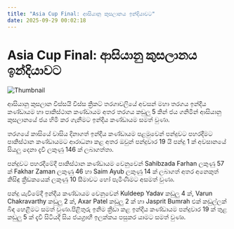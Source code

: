 ```yaml
---
title: "Asia Cup Final: ආසියානු කුසලානය ඉන්දියාවට"
date: 2025-09-29 00:02:18
---
```


# Asia Cup Final: ආසියානු කුසලානය ඉන්දියාවට

![Thumbnail](https://helakuru.sgp1.cdn.digitaloceanspaces.com/esana/images/lib/asia-cup-2025-n.jpg)

ආසියානු කුසලාන විස්සයි විස්ස ක්‍රිකට් තරගාවලියේ අවසන් මහා තරගය ඉන්දීය කණ්ඩායම හා පාකිස්ථාන කණ්ඩායම අතර තරගය කඩුලු 5 කින් ජය ගනිමින් ආසියානු කුසලානයේ ජය හිමි කර ගැනීමට ඉන්දීය කණ්ඩායම සමත් වුණා.

තරගයේ කාසියේ වාසිය දිනාගත් ඉන්දීය කණ්ඩායම පළමුවෙන් පන්දුවට පහරදීමට පාකිස්ථාන කණ්ඩායමට ආරාධනා කළ අතර ඔවුන් පන්දුවාර 19 යි පන්දු 1 ක් අවසානයේ සියලු දෙනා දැවී ලකුණු 146 ක් ලබාගත්තා.

පන්දුවට පහරදීමේදී පාකිස්ථාන කණ්ඩායම වෙනුවෙන් Sahibzada Farhan ලකුණු 57 ක් Fakhar Zaman ලකුණු 46 හා Saim Ayub ලකුණු 14 ක් ලබාගත් අතර අනෙකුත් කිසිඳු ක්‍රීඩකයෙක් ලකුණු 10 සීමාවට හෝ පැමිණීමට අසමත් වුණා.

පන්දු යැවීමේදී ඉන්දීය කණ්ඩායම වෙනුවෙන් Kuldeep Yadav කඩුලු 4 ක්, Varun Chakravarthy කඩුලු 2 ක්, Axar Patel කඩුලු 2 ක් හා Jasprit Bumrah එක් කඩුල්ලක් බිඳ හෙළීමට සමත් වුණා.‍පිළිතුරු ඉනිම ක්‍රීඩා කළ ඉන්දීය කණ්ඩායම පන්දුවාර 19 ක් තුළ කඩුලු 5 ක් දැවී සිටියදී සිය ජයග්‍රාහී ඉලක්කය පසුකර යාමට සමත් වුණා.


